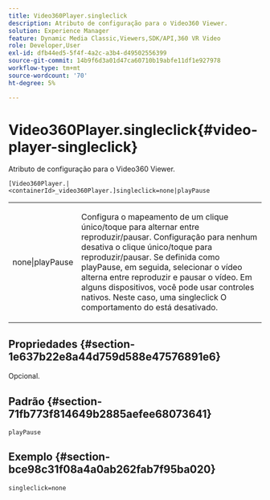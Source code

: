 ```yaml
---
title: Video360Player.singleclick
description: Atributo de configuração para o Video360 Viewer.
solution: Experience Manager
feature: Dynamic Media Classic,Viewers,SDK/API,360 VR Video
role: Developer,User
exl-id: dfb44ed5-5f4f-4a2c-a3b4-d49502556399
source-git-commit: 14b9f6d3a01d47ca60710b19abfe11df1e927978
workflow-type: tm+mt
source-wordcount: '70'
ht-degree: 5%

---
```


# Video360Player.singleclick{#video-player-singleclick}

Atributo de configuração para o Video360 Viewer.

`[Video360Player.|<containerId>_video360Player.]singleclick=none|playPause`

<table id="table_441553CD34C94A58A9D7CBF772DEDDB6"> 
 <tbody> 
  <tr> 
   <td colname="col1"> <p> <span class="codeph"> none|playPause</span> </p> </td> 
   <td colname="col2"> <p> Configura o mapeamento de um clique único/toque para alternar entre reproduzir/pausar. Configuração para <span class="codeph"> nenhum</span> desativa o clique único/toque para reproduzir/pausar. Se definida como <span class="codeph"> playPause</span>, em seguida, selecionar o vídeo alterna entre reproduzir e pausar o vídeo. Em alguns dispositivos, você pode usar controles nativos. Neste caso, uma <span class="codeph"> singleclick</span> O comportamento do está desativado. </p> </td> 
  </tr> 
 </tbody> 
</table>

## Propriedades {#section-1e637b22e8a44d759d588e47576891e6}

Opcional.

## Padrão {#section-71fb773f814649b2885aefee68073641}

`playPause`

## Exemplo {#section-bce98c31f08a4a0ab262fab7f95ba020}

```
singleclick=none
```
